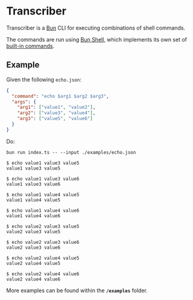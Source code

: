 # Transcriber

Transcriber is a [Bun](https://bun.sh/) CLI for executing combinations of shell
commands.

The commands are run using [Bun Shell](https://bun.sh/docs/runtime/shell), which
implements its own set of
[built-in commands](https://bun.sh/docs/runtime/shell#builtin-commands).

## Example

Given the following `echo.json`:

```json
{
  "command": "echo $arg1 $arg2 $arg3",
  "args": {
    "arg1": ["value1", "value2"],
    "arg2": ["value3", "value4"],
    "arg3": ["value5", "value6"]
  }
}
```

Do:

```plaintext
bun run index.ts -- --input ./examples/echo.json

$ echo value1 value3 value5
value1 value3 value5

$ echo value1 value3 value6
value1 value3 value6

$ echo value1 value4 value5
value1 value4 value5

$ echo value1 value4 value6
value1 value4 value6

$ echo value2 value3 value5
value2 value3 value5

$ echo value2 value3 value6
value2 value3 value6

$ echo value2 value4 value5
value2 value4 value5

$ echo value2 value4 value6
value2 value4 value6
```

More examples can be found within the **`/examples`** folder.
